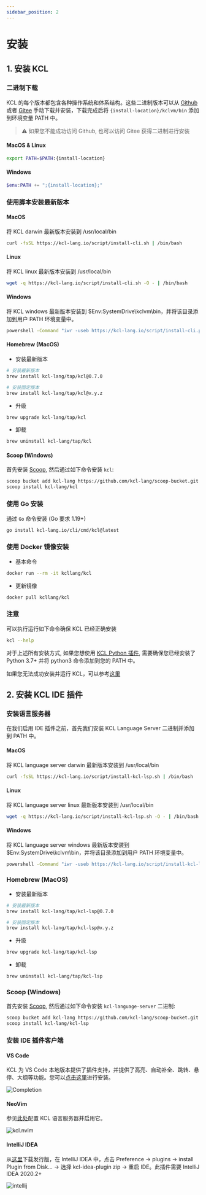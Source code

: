 ```yaml
---
sidebar_position: 2
---
```


# 安装

## 1. 安装 KCL

### 二进制下载

KCL 的每个版本都包含各种操作系统和体系结构。这些二进制版本可以从 [Github](https://github.com/kcl-lang/cli/releases/) 或者 [Gitee](https://gitee.com/kusionstack/kcl/releases) 手动下载并安装，下载完成后将 `{install-location}/kclvm/bin` 添加到环境变量 PATH 中。

> ⚠️ 如果您不能成功访问 Github, 也可以访问 Gitee 获得二进制进行安装

#### MacOS & Linux

```bash
export PATH=$PATH:{install-location}
```

#### Windows

```powershell
$env:PATH += ";{install-location};"
```

### 使用脚本安装最新版本

#### MacOS

将 KCL darwin 最新版本安装到 /usr/local/bin

```bash
curl -fsSL https://kcl-lang.io/script/install-cli.sh | /bin/bash
```

#### Linux

将 KCL linux 最新版本安装到 /usr/local/bin

```bash
wget -q https://kcl-lang.io/script/install-cli.sh -O - | /bin/bash
```

#### Windows

将 KCL windows 最新版本安装到 $Env:SystemDrive\kclvm\bin，并将该目录添加到用户 PATH 环境变量中。

```bash
powershell -Command "iwr -useb https://kcl-lang.io/script/install-cli.ps1 | iex"
```

#### Homebrew (MacOS)

- 安装最新版本

```bash
# 安装最新版本
brew install kcl-lang/tap/kcl@0.7.0

# 安装固定版本
brew install kcl-lang/tap/kcl@x.y.z
```

- 升级

```bash
brew upgrade kcl-lang/tap/kcl
```

- 卸载

```bash
brew uninstall kcl-lang/tap/kcl
```

#### Scoop (Windows)

首先安装 [Scoop](https://scoop.sh/), 然后通过如下命令安装 `kcl`:

```bash
scoop bucket add kcl-lang https://github.com/kcl-lang/scoop-bucket.git
scoop install kcl-lang/kcl
```

### 使用 Go 安装

通过 `Go` 命令安装 (Go 要求 1.19+)

```bash
go install kcl-lang.io/cli/cmd/kcl@latest
```

### 使用 Docker 镜像安装

- 基本命令

```bash
docker run --rm -it kcllang/kcl
```

- 更新镜像

```bash
docker pull kcllang/kcl
```

### 注意

可以执行运行如下命令确保 KCL 已经正确安装

```bash
kcl --help
```

对于上述所有安装方式, 如果您想使用 [KCL Python 插件](/docs/reference/plugin/overview), 需要确保您已经安装了 Python 3.7+ 并将 python3 命令添加到您的 PATH 中。

如果您无法成功安装并运行 KCL，可以参考[这里](/docs/user_docs/support/faq-install)

## 2. 安装 KCL IDE 插件

### 安装语言服务器

在我们启用 IDE 插件之前，首先我们安装 KCL Language Server 二进制并添加到 PATH 中。

#### MacOS

将 KCL language server darwin 最新版本安装到 /usr/local/bin

```bash
curl -fsSL https://kcl-lang.io/script/install-kcl-lsp.sh | /bin/bash
```

#### Linux

将 KCL language server linux 最新版本安装到 /usr/local/bin

```bash
wget -q https://kcl-lang.io/script/install-kcl-lsp.sh -O - | /bin/bash
```

#### Windows

将 KCL language server windows 最新版本安装到 $Env:SystemDrive\kclvm\bin，并将该目录添加到用户 PATH 环境变量中。

```bash
powershell -Command "iwr -useb https://kcl-lang.io/script/install-kcl-lsp.ps1 | iex"
```

### Homebrew (MacOS)

- 安装最新版本

```bash
# 安装最新版本
brew install kcl-lang/tap/kcl-lsp@0.7.0

# 安装固定版本
brew install kcl-lang/tap/kcl-lsp@x.y.z
```

- 升级

```bash
brew upgrade kcl-lang/tap/kcl-lsp
```

- 卸载

```bash
brew uninstall kcl-lang/tap/kcl-lsp
```

### Scoop (Windows)

首先安装 [Scoop](https://scoop.sh/), 然后通过如下命令安装 `kcl-language-server` 二进制:

```bash
scoop bucket add kcl-lang https://github.com/kcl-lang/scoop-bucket.git
scoop install kcl-lang/kcl-lsp
```

### 安装 IDE 插件客户端

#### VS Code

KCL 为 VS Code 本地版本提供了插件支持，并提供了高亮、自动补全、跳转、悬停、大纲等功能。您可以[点击这里](/docs/tools/Ide/vs-code)进行安装。

![Completion](/img/docs/tools/Ide/vs-code/Completion.gif)

#### NeoVim

参见[此处](https://github.com/kcl-lang/kcl.nvim)配置 KCL 语言服务器并启用它。

![kcl.nvim](/img/docs/tools/Ide/neovim/overview.png)

#### IntelliJ IDEA

从[这里](https://github.com/kcl-lang/intellij-kcl/releases)下载发行版，在 IntelliJ IDEA 中，点击 Preference -> plugins -> install Plugin from Disk... -> 选择 kcl-idea-plugin zip -> 重启 IDE。此插件需要 IntelliJ IDEA 2020.2+

![intellij](/img/docs/tools/Ide/intellij/overview.png)
